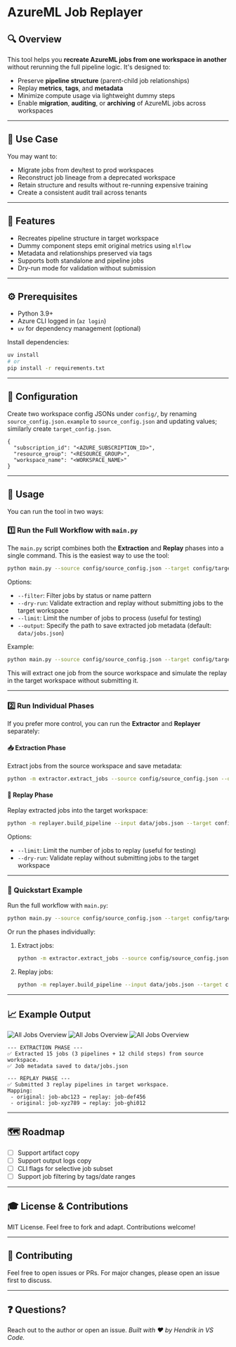 # AzureML Job Replayer

## 🔍 Overview

This tool helps you **recreate AzureML jobs from one workspace in another** without rerunning the full pipeline logic. It's designed to:

- Preserve **pipeline structure** (parent-child job relationships)
- Replay **metrics**, **tags**, and **metadata**
- Minimize compute usage via lightweight dummy steps
- Enable **migration**, **auditing**, or **archiving** of AzureML jobs across workspaces

---

## 🔄 Use Case

You may want to:

- Migrate jobs from dev/test to prod workspaces
- Reconstruct job lineage from a deprecated workspace
- Retain structure and results without re-running expensive training
- Create a consistent audit trail across tenants

---

## 🚀 Features

- Recreates pipeline structure in target workspace
- Dummy component steps emit original metrics using `mlflow`
- Metadata and relationships preserved via tags
- Supports both standalone and pipeline jobs
- Dry-run mode for validation without submission

---

## ⚙️ Prerequisites

- Python 3.9+
- Azure CLI logged in (`az login`)
- `uv` for dependency management (optional)

Install dependencies:

```bash
uv install
# or
pip install -r requirements.txt
```

---

## 🔧 Configuration

Create two workspace config JSONs under `config/`, by renaming `source_config.json.example` to `source_config.json` and updating values; similarly create `target_config.json`.

```jsonc
{
  "subscription_id": "<AZURE_SUBSCRIPTION_ID>",
  "resource_group": "<RESOURCE_GROUP>",
  "workspace_name": "<WORKSPACE_NAME>"
}
```

---

## 🎯 Usage

You can run the tool in two ways:

### 1️⃣ **Run the Full Workflow with `main.py`**

The `main.py` script combines both the **Extraction** and **Replay** phases into a single command. This is the easiest way to use the tool:

```bash
python main.py --source config/source_config.json --target config/target_config.json
```

Options:

- `--filter`: Filter jobs by status or name pattern
- `--dry-run`: Validate extraction and replay without submitting jobs to the target workspace
- `--limit`: Limit the number of jobs to process (useful for testing)
- `--output`: Specify the path to save extracted job metadata (default: `data/jobs.json`)

Example:

```bash
python main.py --source config/source_config.json --target config/target_config.json --limit 1 --dry-run
```

This will extract one job from the source workspace and simulate the replay in the target workspace without submitting it.

---

### 2️⃣ **Run Individual Phases**

If you prefer more control, you can run the **Extractor** and **Replayer** separately:

#### 📥 Extraction Phase

Extract jobs from the source workspace and save metadata:

```bash
python -m extractor.extract_jobs --source config/source_config.json --output data/jobs.json
```

#### 🔄 Replay Phase

Replay extracted jobs into the target workspace:

```bash
python -m replayer.build_pipeline --input data/jobs.json --target config/target_config.json
```

Options:

- `--limit`: Limit the number of jobs to replay (useful for testing)
- `--dry-run`: Validate replay without submitting jobs to the target workspace

---

### 🚩 Quickstart Example

Run the full workflow with `main.py`:

```bash
python main.py --source config/source_config.json --target config/target_config.json
```

Or run the phases individually:

1. Extract jobs:

   ```bash
   python -m extractor.extract_jobs --source config/source_config.json --output data/jobs.json
   ```

2. Replay jobs:

   ```bash
   python -m replayer.build_pipeline --input data/jobs.json --target config/target_config.json
   ```

---

## 📈 Example Output

![All Jobs Overview](/assets/docs/all_jobs.png)
![All Jobs Overview](/assets/docs/job_details.png)
![All Jobs Overview](/assets/docs/pipelines.png)

```text
--- EXTRACTION PHASE ---
✅ Extracted 15 jobs (3 pipelines + 12 child steps) from source workspace.
✅ Job metadata saved to data/jobs.json

--- REPLAY PHASE ---
✅ Submitted 3 replay pipelines in target workspace.
Mapping:
 - original: job-abc123 → replay: job-def456
 - original: job-xyz789 → replay: job-ghi012
```

---

## 🗺️ Roadmap

- [ ] Support artifact copy
- [ ] Support output logs copy
- [ ] CLI flags for selective job subset
- [ ] Support job filtering by tags/date ranges

---

## 🎓 License & Contributions

MIT License. Feel free to fork and adapt. Contributions welcome!

---

## 🤝 Contributing

Feel free to open issues or PRs. For major changes, please open an issue first to discuss.

---

## ❓ Questions?

Reach out to the author or open an issue.
*Built with ❤️ by Hendrik in VS Code.*